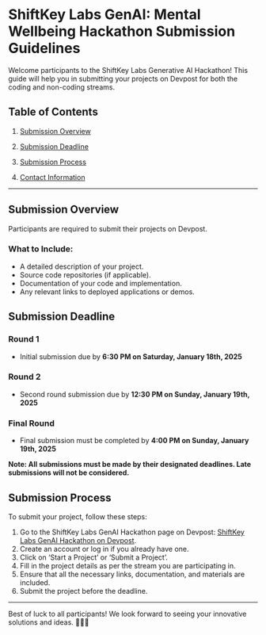 # ShiftKey Labs GenAI: Mental Wellbeing Hackathon Submission Guidelines

Welcome participants to the ShiftKey Labs Generative AI Hackathon! This guide will help you in submitting your projects on Devpost for both the coding and non-coding streams.

## Table of Contents

1. [Submission Overview](#submission-overview)

4. [Submission Deadline](#submission-deadline)
5. [Submission Process](#submission-process)
6. [Contact Information](#contact-information)

---

## Submission Overview

Participants are required to submit their projects on Devpost.


### What to Include:
- A detailed description of your project.
- Source code repositories (if applicable).
- Documentation of your code and implementation.
- Any relevant links to deployed applications or demos.


## Submission Deadline

### Round 1
- Initial submission due by **6:30 PM on Saturday, January 18th, 2025**

### Round 2
- Second round submission due by **12:30 PM on Sunday, January 19th, 2025**

### Final Round
- Final submission must be completed by **4:00 PM on Sunday, January 19th, 2025**

**Note: All submissions must be made by their designated deadlines. Late submissions will not be considered.**

## Submission Process

To submit your project, follow these steps:

1. Go to the ShiftKey Labs GenAI Hackathon page on Devpost: [ShiftKey Labs GenAI Hackathon on Devpost](https://shiftkey-genai-mental-wellness.devpost.com/).
2. Create an account or log in if you already have one.
3. Click on ‘Start a Project’ or ‘Submit a Project’.
4. Fill in the project details as per the stream you are participating in.
5. Ensure that all the necessary links, documentation, and materials are included.
6. Submit the project before the deadline.

---

Best of luck to all participants! We look forward to seeing your innovative solutions and ideas. 🌟🌐🚀
